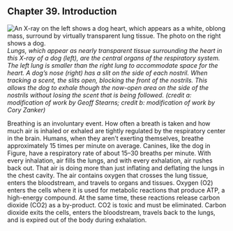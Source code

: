 ##  Chapter 39. Introduction 

![An X-ray on the left shows a dog heart, which appears as a white, oblong mass, surround by virtually transparent lung tissue. The photo on the right shows a dog.][1] _Lungs, which appear as nearly transparent tissue surrounding the heart in this X-ray of a dog (left), are the central organs of the respiratory system. The left lung is smaller than the right lung to accommodate space for the heart. A dog’s nose (right) has a slit on the side of each nostril. When tracking a scent, the slits open, blocking the front of the nostrils. This allows the dog to exhale though the now-open area on the side of the nostrils without losing the scent that is being followed. (credit a: modification of work by Geoff Stearns; credit b: modification of work by Cory Zanker)_

Breathing is an involuntary event. How often a breath is taken and how much air is inhaled or exhaled are tightly regulated by the respiratory center in the brain. Humans, when they aren’t exerting themselves, breathe approximately 15 times per minute on average. Canines, like the dog in Figure, have a respiratory rate of about 15–30 breaths per minute. With every inhalation, air fills the lungs, and with every exhalation, air rushes back out. That air is doing more than just inflating and deflating the lungs in the chest cavity. The air contains oxygen that crosses the lung tissue, enters the bloodstream, and travels to organs and tissues. Oxygen (O2) enters the cells where it is used for metabolic reactions that produce ATP, a high-energy compound. At the same time, these reactions release carbon dioxide (CO2) as a by-product. CO2 is toxic and must be eliminated. Carbon dioxide exits the cells, enters the bloodstream, travels back to the lungs, and is expired out of the body during exhalation.

   [1]: https://cnx.org/resources/9d4f7c464a76f489be438c0c32885e2fff82e3a4/Figure_39_00_01.jpg


